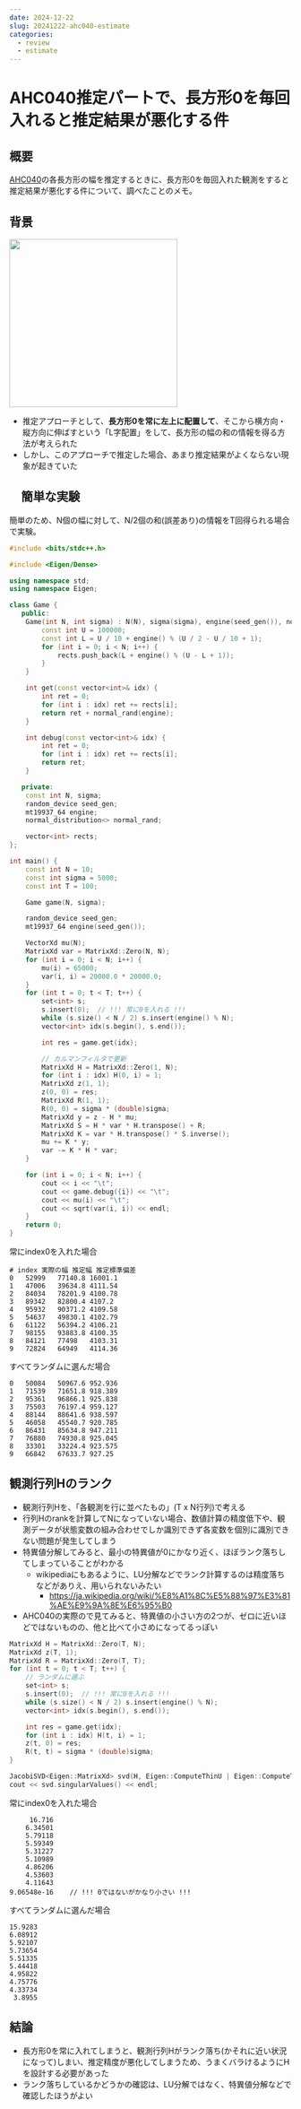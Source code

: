 ```yaml
---
date: 2024-12-22
slug: 20241222-ahc040-estimate
categories:
  - review
  - estimate
---
```

# AHC040推定パートで、長方形0を毎回入れると推定結果が悪化する件

## 概要

[AHC040](../../ContestMemo/ahc040.md)の各長方形の幅を推定するときに、長方形0を毎回入れた観測をすると推定結果が悪化する件について、調べたことのメモ。

<!-- more -->

## 背景

<img src="../../../20241222_ahc040_estimate_1.png" width=300>

- 推定アプローチとして、**長方形0を常に左上に配置して**、そこから横方向・縦方向に伸ばすという「L字配置」をして、長方形の幅の和の情報を得る方法が考えられた
- しかし、このアプローチで推定した場合、あまり推定結果がよくならない現象が起きていた

## 　簡単な実験

簡単のため、N個の幅に対して、N/2個の和(誤差あり)の情報をT回得られる場合で実験。

```cpp
#include <bits/stdc++.h>

#include <Eigen/Dense>

using namespace std;
using namespace Eigen;

class Game {
   public:
    Game(int N, int sigma) : N(N), sigma(sigma), engine(seed_gen()), normal_rand(0, sigma) {
        const int U = 100000;
        const int L = U / 10 + engine() % (U / 2 - U / 10 + 1);
        for (int i = 0; i < N; i++) {
            rects.push_back(L + engine() % (U - L + 1));
        }
    }

    int get(const vector<int>& idx) {
        int ret = 0;
        for (int i : idx) ret += rects[i];
        return ret + normal_rand(engine);
    }

    int debug(const vector<int>& idx) {
        int ret = 0;
        for (int i : idx) ret += rects[i];
        return ret;
    }

   private:
    const int N, sigma;
    random_device seed_gen;
    mt19937_64 engine;
    normal_distribution<> normal_rand;

    vector<int> rects;
};

int main() {
    const int N = 10;
    const int sigma = 5000;
    const int T = 100;

    Game game(N, sigma);

    random_device seed_gen;
    mt19937_64 engine(seed_gen());

    VectorXd mu(N);
    MatrixXd var = MatrixXd::Zero(N, N);
    for (int i = 0; i < N; i++) {
        mu(i) = 65000;
        var(i, i) = 20000.0 * 20000.0;
    }
    for (int t = 0; t < T; t++) {
        set<int> s;
        s.insert(0);  // !!! 常に0を入れる !!!
        while (s.size() < N / 2) s.insert(engine() % N);
        vector<int> idx(s.begin(), s.end());

        int res = game.get(idx);

        // カルマンフィルタで更新
        MatrixXd H = MatrixXd::Zero(1, N);
        for (int i : idx) H(0, i) = 1;
        MatrixXd z(1, 1);
        z(0, 0) = res;
        MatrixXd R(1, 1);
        R(0, 0) = sigma * (double)sigma;
        MatrixXd y = z - H * mu;
        MatrixXd S = H * var * H.transpose() + R;
        MatrixXd K = var * H.transpose() * S.inverse();
        mu += K * y;
        var -= K * H * var;
    }

    for (int i = 0; i < N; i++) {
        cout << i << "\t";
        cout << game.debug({i}) << "\t";
        cout << mu(i) << "\t";
        cout << sqrt(var(i, i)) << endl;
    }
    return 0;
}
```

常にindex0を入れた場合
```
# index 実際の幅 推定幅 推定標準偏差
0	52999	77140.8	16001.1
1	47006	39634.8	4111.54
2	84034	78201.9	4100.78
3	89342	82800.4	4107.2
4	95932	90371.2	4109.58
5	54637	49830.1	4102.79
6	61122	56394.2	4106.21
7	98155	93883.8	4100.35
8	84121	77498	4103.31
9	72824	64949	4114.36
```

すべてランダムに選んだ場合
```
0	50084	50967.6	952.936
1	71539	71651.8	918.389
2	95361	96866.1	925.838
3	75503	76197.4	959.127
4	88144	88641.6	938.597
5	46058	45540.7	920.785
6	86431	85634.8	947.211
7	76880	74930.8	925.045
8	33301	33224.4	923.575
9	66842	67633.7	927.25
```

## 観測行列Hのランク

- 観測行列Hを、「各観測を行に並べたもの」(T x N行列)で考える
- 行列Hのrankを計算してNになっていない場合、数値計算の精度低下や、観測データが状態変数の組み合わせでしか識別できず各変数を個別に識別できない問題が発生してしまう
- 特異値分解してみると、最小の特異値が0にかなり近く、ほぼランク落ちしてしまっていることがわかる
  - wikipediaにもあるように、LU分解などでランク計算するのは精度落ちなどがありえ、用いられないみたい
    - https://ja.wikipedia.org/wiki/%E8%A1%8C%E5%88%97%E3%81%AE%E9%9A%8E%E6%95%B0
- AHC040の実際ので見てみると、特異値の小さい方の2つが、ゼロに近いほどではないものの、他と比べて小さめになってるっぽい

```cpp
MatrixXd H = MatrixXd::Zero(T, N);
MatrixXd z(T, 1);
MatrixXd R = MatrixXd::Zero(T, T);
for (int t = 0; t < T; t++) {
    // ランダムに選ぶ
    set<int> s;
    s.insert(0);  // !!! 常に0を入れる !!!
    while (s.size() < N / 2) s.insert(engine() % N);
    vector<int> idx(s.begin(), s.end());

    int res = game.get(idx);
    for (int i : idx) H(t, i) = 1;
    z(t, 0) = res;
    R(t, t) = sigma * (double)sigma;
}

JacobiSVD<Eigen::MatrixXd> svd(H, Eigen::ComputeThinU | Eigen::ComputeThinV);
cout << svd.singularValues() << endl;
```

常にindex0を入れた場合
```
     16.716
    6.34501
    5.79118
    5.59349
    5.31227
    5.10989
    4.86206
    4.53603
    4.11643
9.06548e-16    // !!! 0ではないがかなり小さい !!!
```

すべてランダムに選んだ場合
```
15.9283
6.08912
5.92107
5.73654
5.51335
5.44418
4.95822
4.75776
4.33734
 3.8955
```

## 結論

- 長方形0を常に入れてしまうと、観測行列Hがランク落ち(かそれに近い状況になって)しまい、推定精度が悪化してしまうため、うまくバラけるようにHを設計する必要があった
- ランク落ちしているかどうかの確認は、LU分解ではなく、特異値分解などで確認したほうがよい


